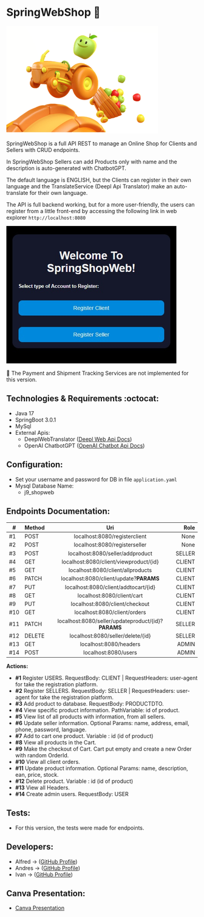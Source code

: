 # SpringWebShop :leaves:
![Fruits](/images/logo.png)



SpringWebShop is a full API REST to manage an Online Shop for Clients and Sellers with CRUD endpoints.

In SpringWebShop Sellers can add Products only with name and the description is auto-generated with ChatbotGPT. 

The default language is ENGLISH, but the Clients can register in their own language and the TranslateService (Deepl Api Translator) make an auto-translate for their own language.

The API is full backend working, but for a more user-friendly, the users can register from a little front-end by accessing the following link in web explorer ``http://localhost:8080``

![Index View](/images/indexview.jpg)

:construction: The Payment and Shipment Tracking Services are not implemented for this version.

## Technologies & Requirements :octocat:

- Java 17
- SpringBoot 3.0.1
- MySql
- External Apis:
  - DeeplWebTranslator (<a href="https://www.deepl.com/docs-api">Deepl Web Api Docs</a>)
  - OpenAI ChatbotGPT (<a href="https://beta.openai.com/docs/introduction">OpenAI Chatbot Api Docs</a>)

## Configuration:

- Set your username and password for DB in file ``application.yaml``
- Mysql Database Name:
  - j9_shopweb

## Endpoints Documentation:

| #   | Method |                         Uri                         |   Role |
|-----|--------|:---------------------------------------------------:|-------:|
| #1  | POST   |            localhost:8080/registerclient            |   None |
| #2  | POST   |            localhost:8080/registerseller            |   None |
| #3  | POST   |          localhost:8080/seller/addproduct           | SELLER |
| #4  | GET    |       localhost:8080/client/viewproduct/{id}        | CLIENT |
| #5  | GET    |          localhost:8080/client/allproducts          | CLIENT |
| #6  | PATCH  |       localhost:8080/client/update?**PARAMS**       | CLIENT |
| #7  | PUT    |        localhost:8080/client/addtocart/{id}         | CLIENT |
| #8  | GET    |             localhost:8080/client/cart              | CLIENT |
| #9  | PUT    |           localhost:8080/client/checkout            | CLIENT |
| #10 | GET    |            localhost:8080/client/orders             | CLIENT |
| #11 | PATCH  | localhost:8080/seller/updateproduct/{id}?**PARAMS** | SELLER |
| #12 | DELETE |          localhost:8080/seller/delete/{id}          | SELLER |
| #13 | GET    |               localhost:8080/headers                |  ADMIN |
| #14 | POST   |                localhost:8080/users                 |  ADMIN |

**Actions:**
- **#1**  Register USERS. RequestBody: CLIENT | RequestHeaders: user-agent for take the registration platform.
- **#2**  Register SELLERS. RequestBody: SELLER | RequestHeaders: user-agent for take the registration platform.
- **#3**  Add product to database. RequestBody: PRODUCTDTO.
- **#4**  View specific product information. PathVariable: id of product.
- **#5**  View list of all products with information, from all sellers.
- **#6**  Update seller information. Optional Params: name, address, email, phone, password, language.
- **#7**  Add to cart one product. Variable : id (id of product)
- **#8**  View all products in the Cart. 
- **#9**  Make the checkout of Cart. Cart put empty and create a new Order with random OrderId.
- **#10**  View all client orders.
- **#11**  Update product information. Optional Params: name, description, ean, price, stock.
- **#12**  Delete product. Variable : id (id of product)
- **#13**  View all Headers.
- **#14**  Create admin users. RequestBody: USER

## Tests:

- For this version, the tests were made for endpoints.


## Developers:

- Alfred -> (<a href="https://github.com/ainga-ri">GitHub Profile</a>)
- Andres -> (<a href="https://github.com/o-andres-m">GitHub Profile</a>)
- Ivan -> (<a href="https://github.com/IvanAmoros">GitHub Profile</a>)

## Canva Presentation:

- <a href="https://www.canva.com/design/DAFXoCunSSw/34rhWJenFkZxX-ZHz_HO-A/view?utm_content=DAFXoCunSSw&utm_campaign=designshare&utm_medium=link&utm_source=publishsharelink">Canva Presentation</a>

